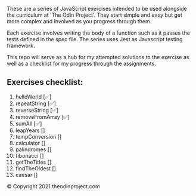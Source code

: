 These are a series of JavaScript exercises intended to be used alongside the curriculum at 'The Odin Project'. They start simple and easy but get more complex and involved as you progress through them.

Each exercise involves writing the body of a function such as it passes the tests
defined in the spec file. The series uses Jest as Javascript testing framework.

This repo will serve as a hub for my attempted solutions to the exercise as well as a checklist for my progress through the assignments.

## Exercises checklist:

1.  helloWorld [✅]
2.  repeatString [✅]
3.  reverseString [✅]
4.  removeFromArray [✅]
5.  sumAll [✅]
6.  leapYears []
7.  tempConversion []
8.  calculator []
9.  palindromes []
10. fibonacci []
11. getTheTitles []
12. findTheOldest []
13. caesar []

© Copyright 2021 theodinproject.com

